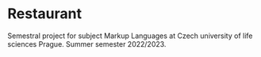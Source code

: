 # Restaurant
Semestral project for subject Markup Languages at Czech university of life sciences Prague. Summer semester 2022/2023.
